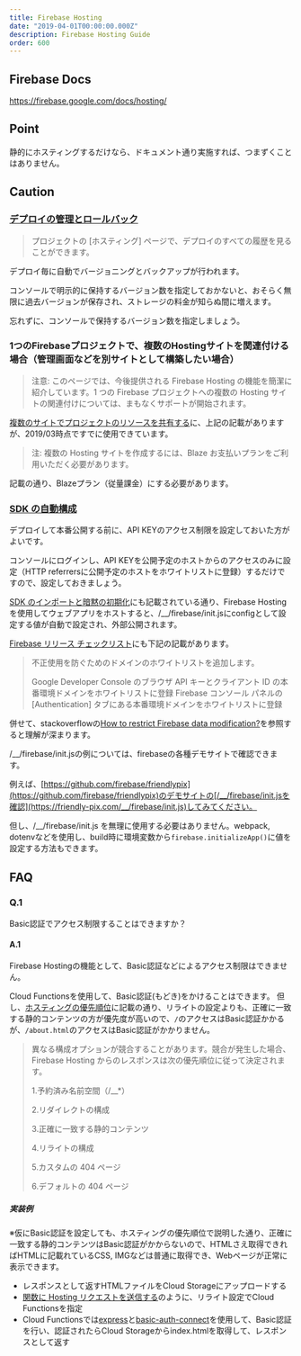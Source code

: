 ```yaml
---
title: Firebase Hosting
date: "2019-04-01T00:00:00.000Z"
description: Firebase Hosting Guide
order: 600
---
```


## Firebase Docs

https://firebase.google.com/docs/hosting/

## Point

静的にホスティングするだけなら、ドキュメント通り実施すれば、つまずくことはありません。

## Caution

### [デプロイの管理とロールバック](https://firebase.google.com/docs/hosting/deploying#manage_and_rollback_deploys)

> プロジェクトの [ホスティング] ページで、デプロイのすべての履歴を見ることができます。

デプロイ毎に自動でバージョニングとバックアップが行われます。

コンソールで明示的に保持するバージョン数を指定しておかないと、おそらく無限に過去バージョンが保存され、ストレージの料金が知らぬ間に増えます。

忘れずに、コンソールで保持するバージョン数を指定しましょう。

### 1つのFirebaseプロジェクトで、複数のHostingサイトを関連付ける場合（管理画面などを別サイトとして構築したい場合）


> 注意: このページでは、今後提供される Firebase Hosting の機能を簡潔に紹介しています。1 つの Firebase プロジェクトへの複数の Hosting サイトの関連付けについては、まもなくサポートが開始されます。

[複数のサイトでプロジェクトのリソースを共有する](https://firebase.google.com/docs/hosting/multisites)に、上記の記載がありますが、2019/03時点ですでに使用できています。

> 注: 複数の Hosting サイトを作成するには、Blaze お支払いプランをご利用いただく必要があります。

記載の通り、Blazeプラン（従量課金）にする必要があります。

### [SDK の自動構成](https://firebase.google.com/docs/hosting/reserved-urls#sdk_auto-configuration)

デプロイして本番公開する前に、API KEYのアクセス制限を設定しておいた方がよいです。

コンソールにログインし、API KEYを公開予定のホストからのアクセスのみに設定（HTTP referrersに公開予定のホストをホワイトリストに登録）するだけですので、設定しておきましょう。

[SDK のインポートと暗黙の初期化](https://firebase.google.com/docs/web/setup#sdk_imports_and_implicit_initialization)にも記載されている通り、Firebase Hosting を使用してウェブアプリをホストすると、/__/firebase/init.jsにconfigとして設定する値が自動で設定され、外部公開されます。

[Firebase リリース チェックリスト](https://firebase.google.com/support/guides/launch-checklist)にも下記の記載があります。

> 不正使用を防ぐためのドメインのホワイトリストを追加します。
>   
> Google Developer Console のブラウザ API キーとクライアント ID の本番環境ドメインをホワイトリストに登録
> Firebase コンソール パネルの [Authentication] タブにある本番環境ドメインをホワイトリストに登録

併せて、stackoverflowの[How to restrict Firebase data modification?](https://stackoverflow.com/questions/35418143/how-to-restrict-firebase-data-modification)を参照すると理解が深まります。

/__/firebase/init.jsの例については、firebaseの各種デモサイトで確認できます。

例えば、[https://github.com/firebase/friendlypix](https://github.com/firebase/friendlypix)のデモサイトの[/__/firebase/init.jsを確認](https://friendly-pix.com/__/firebase/init.js)してみてください。


但し、/__/firebase/init.js を無理に使用する必要はありません。webpack, dotenvなどを使用し、build時に環境変数から```firebase.initializeApp()```に値を設定する方法もできます。

## FAQ

### Q.1

Basic認証でアクセス制限することはできますか？

#### A.1

Firebase Hostingの機能として、Basic認証などによるアクセス制限はできません。

Cloud Functionsを使用して、Basic認証(もどき)をかけることはできます。 但し、[ホスティングの優先順位](https://firebase.google.com/docs/hosting/full-config#section-priorities)に記載の通り、リライトの設定よりも、正確に一致する静的コンテンツの方が優先度が高いので、```/```のアクセスはBasic認証かかるが、```/about.html```のアクセスはBasic認証がかかりません。

> 異なる構成オプションが競合することがあります。競合が発生した場合、Firebase Hosting からのレスポンスは次の優先順位に従って決定されます。
> 
> 1.予約済み名前空間（/__*）
>
> 2.リダイレクトの構成
>
> 3.正確に一致する静的コンテンツ
>
> 4.リライトの構成
>
> 5.カスタムの 404 ページ
>
> 6.デフォルトの 404 ページ

##### 実装例

※仮にBasic認証を設定しても、ホスティングの優先順位で説明した通り、正確に一致する静的コンテンツはBasic認証がかからないので、HTMLさえ取得できればHTMLに記載れているCSS, IMGなどは普通に取得でき、Webページが正常に表示できます。

- レスポンスとして返すHTMLファイルをCloud Storageにアップロードする
- [関数に Hosting リクエストを送信する](https://firebase.google.com/docs/hosting/functions#direct_hosting_requests_to_your_function)のように、リライト設定でCloud Functionsを指定
- Cloud Functionsでは[express](https://github.com/expressjs/express)と[basic-auth-connect](https://github.com/expressjs/basic-auth-connect)を使用して、Basic認証を行い、認証されたらCloud Storageからindex.htmlを取得して、レスポンスとして返す
